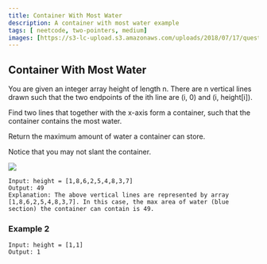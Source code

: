 ```yaml
---
title: Container With Most Water
description: A container with most water example
tags: [ neetcode, two-pointers, medium]
images: [https://s3-lc-upload.s3.amazonaws.com/uploads/2018/07/17/question_11.jpg]
---
```




## Container With Most Water

You are given an integer array height of length n. There are n vertical lines drawn such that the two endpoints of the ith line are (i, 0) and (i, height[i]).

Find two lines that together with the x-axis form a container, such that the container contains the most water.

Return the maximum amount of water a container can store.

Notice that you may not slant the container.

![](https://s3-lc-upload.s3.amazonaws.com/uploads/2018/07/17/question_11.jpg)


```
Input: height = [1,8,6,2,5,4,8,3,7]
Output: 49
Explanation: The above vertical lines are represented by array [1,8,6,2,5,4,8,3,7]. In this case, the max area of water (blue section) the container can contain is 49.
```


### Example 2

```
Input: height = [1,1]
Output: 1
```




